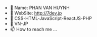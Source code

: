 - 👋 Name: PHAN VAN HUYNH
- 👀 WebSite: http://7dev.jp
- 🌱 CSS-HTML-JavaScript-ReactJS-PHP
- 💞️ VN-JP
- 📫 How to reach me ...

<!---
PVHutf/PVHutf is a ✨ special ✨ repository because its `README.md` (this file) appears on your GitHub profile.
You can click the Preview link to take a look at your changes.
--->
